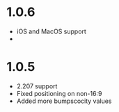 # 1.0.6
- iOS and MacOS support
- 
# 1.0.5
- 2.207 support
- Fixed positioning on non-16:9
- Added more bumpscocity values
